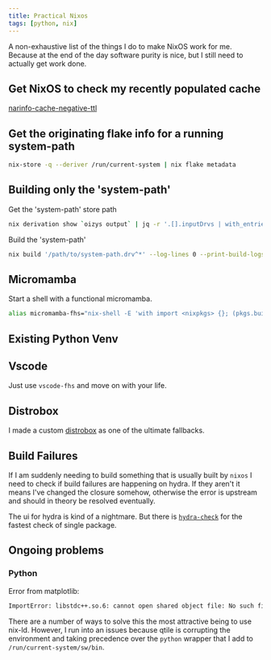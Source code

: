 ```yaml
---
title: Practical Nixos
tags: [python, nix]
---
```


A non-exhaustive list of the things I do to make NixOS work for me.
Because at the end of the day software purity is nice,
but I still need to actually get work done.

## Get NixOS to check my recently populated cache

[narinfo-cache-negative-ttl](https://nix.dev/manual/nix/2.22/command-ref/conf-file.html#conf-narinfo-cache-negative-ttl)
## Get the originating flake info for a running system-path

```sh
nix-store -q --deriver /run/current-system | nix flake metadata
```

## Building only the 'system-path'

Get the 'system-path' store path

```sh
nix derivation show `oizys output` | jq -r '.[].inputDrvs | with_entries(select(.key|match("system-path";"i"))) | keys | .[]'
```

Build the 'system-path'

```sh
nix build '/path/to/system-path.drv^*' --log-lines 0 --print-build-logs
```


## Micromamba

Start a shell with a functional micromamba.

```sh
alias micromamba-fhs="nix-shell -E 'with import <nixpkgs> {}; (pkgs.buildFHSUserEnv {name = \"fhs\"; runScript=\"zsh\";}).env'"
```

## Existing Python Venv

[ref]: (https://nixos.org/manual/nixpkgs/stable/#how-to-consume-python-modules-using-pip-in-a-virtual-environment-like-i-am-used-to-on-other-operating-systems)

## Vscode

Just use `vscode-fhs` and move on with your life.

## Distrobox

I made a custom [distrobox](https://git.dayl.in/daylin/daylinbox) as one of the ultimate fallbacks.


## Build Failures

If I am suddenly needing to build something that is usually built by `nixos` I need to check if build failures are happening on hydra.
If they aren't it means I've changed the closure somehow, otherwise the error is upstream and should in theory be resolved eventually.

The ui for hydra is kind of a nightmare. But there is [`hydra-check`](https://github.com/nix-community/hydra-check) for the fastest check of single package.

## Ongoing problems

### Python

Error from matplotlib:

```txt
ImportError: libstdc++.so.6: cannot open shared object file: No such file or directory
```

There are a number of ways to solve this the most attractive being to use nix-ld.
However, I run into an issues because qtile is corrupting the environment 
and taking precedence over the `python` wrapper that I add to `/run/current-system/sw/bin`.

